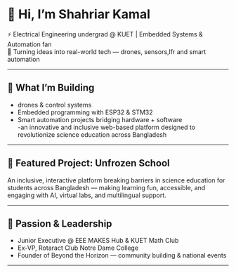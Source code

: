 # 👋 Hi, I’m Shahriar Kamal

⚡ Electrical Engineering undergrad @ KUET | Embedded Systems & Automation fan  
🚀 Turning ideas into real-world tech — drones, sensors,lfr and smart automation  

---

## 🔧 What I’m Building  
- drones & control systems  
- Embedded programming with ESP32 & STM32  
- Smart automation projects bridging hardware + software  
-an innovative and inclusive web-based platform designed to revolutionize science education across Bangladesh
---
## 🌟 Featured Project: Unfrozen School  
An inclusive, interactive platform breaking barriers in science education for students across Bangladesh — making learning fun, accessible, and engaging with AI, virtual labs, and multilingual support.

---

## 🎯 Passion & Leadership  
- Junior Executive @ EEE MAKES Hub & KUET Math Club  
- Ex-VP, Rotaract Club Notre Dame College  
- Founder of Beyond the Horizon — community building & national events  

---
